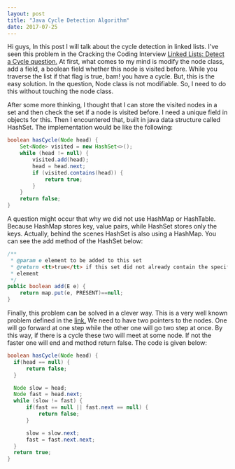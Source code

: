 ```yaml
---
layout: post
title: "Java Cycle Detection Algorithm"
date: 2017-07-25
---
```


Hi guys, 
In this post I will talk about the cycle detection in linked lists. I've seen this problem in the Cracking the Coding Interview 
<a href="https://www.hackerrank.com/challenges/ctci-linked-list-cycle"> Linked Lists: Detect a Cycle question.</a> At first, what 
comes to my mind is modify the node class, add a field, a boolean field whether this node is visited before. While you traverse the list
if that flag is true, bam! you have a cycle. But, this is the easy solution. In the question, Node class is not modifiable. So, I need to
do this without touching the node class. 

After some more thinking, I thought that I can store the visited nodes in a set and then check the set if a node is visited before. 
I need a unique field in objects for this. Then I encountered that, built in java data structure called HashSet. The implementation would 
be like the following:

```java
boolean hasCycle(Node head) {
    Set<Node> visited = new HashSet<>();
    while (head != null) {
        visited.add(head);
        head = head.next;
        if (visited.contains(head)) {
            return true;
        }             
    }
    return false;
}
```

A question might occur that why we did not use HashMap or HashTable. Because HashMap stores key, value pairs, while HashSet stores only 
the keys. Actually, behind the scenes HashSet is also using a HashMap. You can see the add method of the HashSet below:

```java
/**
 * @param e element to be added to this set
 * @return <tt>true</tt> if this set did not already contain the specified
 * element
 */
public boolean add(E e) {
    return map.put(e, PRESENT)==null;
}
```

Finally, this problem can be solved in a clever way. This is a very well known problem defined in the 
<a href="https://en.wikipedia.org/wiki/Cycle_detection#Tortoise_and_hare"> link.</a> We need to have two pointers to the nodes. One 
will go forward at one step while the other one will go two step at once. By this way, if there is a cycle these two will meet at some 
node. If not the faster one will end and method return false. The code is given below:

```java
boolean hasCycle(Node head) {
  if(head == null) {
      return false;
  }

  Node slow = head;
  Node fast = head.next;    
  while (slow != fast) {
      if(fast == null || fast.next == null) {
          return false;
      }        

      slow = slow.next;
      fast = fast.next.next;
  } 
  return true;
}
```
